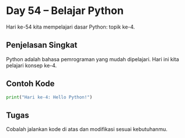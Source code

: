 # Day 54 – Belajar Python

Hari ke-54 kita mempelajari dasar Python: topik ke-4.

## Penjelasan Singkat

Python adalah bahasa pemrograman yang mudah dipelajari. Hari ini kita pelajari konsep ke-4.

## Contoh Kode

```python
print("Hari ke-4: Hello Python!")
```

## Tugas

Cobalah jalankan kode di atas dan modifikasi sesuai kebutuhanmu.
